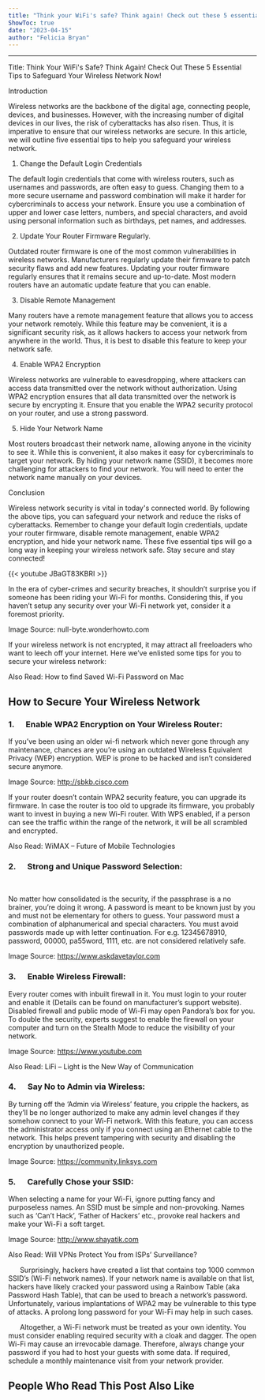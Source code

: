 ```yaml
---
title: "Think your WiFi's safe? Think again! Check out these 5 essential tips to safeguard your wireless network NOW!"
ShowToc: true 
date: "2023-04-15"
author: "Felicia Bryan"
---
```

*****
Title: Think Your WiFi's Safe? Think Again! Check Out These 5 Essential Tips to Safeguard Your Wireless Network Now!

Introduction

Wireless networks are the backbone of the digital age, connecting people, devices, and businesses. However, with the increasing number of digital devices in our lives, the risk of cyberattacks has also risen. Thus, it is imperative to ensure that our wireless networks are secure. In this article, we will outline five essential tips to help you safeguard your wireless network.

1. Change the Default Login Credentials

The default login credentials that come with wireless routers, such as usernames and passwords, are often easy to guess. Changing them to a more secure username and password combination will make it harder for cybercriminals to access your network. Ensure you use a combination of upper and lower case letters, numbers, and special characters, and avoid using personal information such as birthdays, pet names, and addresses.

2. Update Your Router Firmware Regularly.

Outdated router firmware is one of the most common vulnerabilities in wireless networks. Manufacturers regularly update their firmware to patch security flaws and add new features. Updating your router firmware regularly ensures that it remains secure and up-to-date. Most modern routers have an automatic update feature that you can enable.

3. Disable Remote Management

Many routers have a remote management feature that allows you to access your network remotely. While this feature may be convenient, it is a significant security risk, as it allows hackers to access your network from anywhere in the world. Thus, it is best to disable this feature to keep your network safe.

4. Enable WPA2 Encryption

Wireless networks are vulnerable to eavesdropping, where attackers can access data transmitted over the network without authorization. Using WPA2 encryption ensures that all data transmitted over the network is secure by encrypting it. Ensure that you enable the WPA2 security protocol on your router, and use a strong password.

5. Hide Your Network Name

Most routers broadcast their network name, allowing anyone in the vicinity to see it. While this is convenient, it also makes it easy for cybercriminals to target your network. By hiding your network name (SSID), it becomes more challenging for attackers to find your network. You will need to enter the network name manually on your devices.

Conclusion

Wireless network security is vital in today's connected world. By following the above tips, you can safeguard your network and reduce the risks of cyberattacks. Remember to change your default login credentials, update your router firmware, disable remote management, enable WPA2 encryption, and hide your network name. These five essential tips will go a long way in keeping your wireless network safe. Stay secure and stay connected!

{{< youtube JBaGT83KBRI >}} 



In the era of cyber-crimes and security breaches, it shouldn’t surprise you if someone has been riding your Wi-Fi for months. Considering this, if you haven’t setup any security over your Wi-Fi network yet, consider it a foremost priority.
 

 
Image Source: null-byte.wonderhowto.com
 
If your wireless network is not encrypted, it may attract all freeloaders who want to leech off your internet. Here we’ve enlisted some tips for you to secure your wireless network:
 
Also Read: How to find Saved Wi-Fi Password on Mac
 
## How to Secure Your Wireless Network
 
### 1.      Enable WPA2 Encryption on Your Wireless Router:
 
If you’ve been using an older wi-fi network which never gone through any maintenance, chances are you’re using an outdated Wireless Equivalent Privacy (WEP) encryption. WEP is prone to be hacked and isn’t considered secure anymore.
 
Image Source: http://sbkb.cisco.com
 
If your router doesn’t contain WPA2 security feature, you can upgrade its firmware. In case the router is too old to upgrade its firmware, you probably want to invest in buying a new Wi-Fi router. With WPS enabled, if a person can see the traffic within the range of the network, it will be all scrambled and encrypted.
 
Also Read: WiMAX – Future of Mobile Technologies
 
### 2.      Strong and Unique Password Selection:
 
 
 
No matter how consolidated is the security, if the passphrase is a no brainer, you’re doing it wrong. A password is meant to be known just by you and must not be elementary for others to guess. Your password must a combination of alphanumerical and special characters. You must avoid passwords made up with letter continuation. For e.g. 12345678910, password, 00000, pa55word, 1111, etc. are not considered relatively safe.
 
Image Source: https://www.askdavetaylor.com
 
### 3.      Enable Wireless Firewall:
 
Every router comes with inbuilt firewall in it. You must login to your router and enable it (Details can be found on manufacturer’s support website). Disabled firewall and public mode of Wi-Fi may open Pandora’s box for you. To double the security, experts suggest to enable the firewall on your computer and turn on the Stealth Mode to reduce the visibility of your network.
 
Image Source: https://www.youtube.com
 
Also Read: LiFi – Light is the New Way of Communication
 
### 4.      Say No to Admin via Wireless:
 
By turning off the ‘Admin via Wireless’ feature, you cripple the hackers, as they’ll be no longer authorized to make any admin level changes if they somehow connect to your Wi-Fi network. With this feature, you can access the administrator access only if you connect using an Ethernet cable to the network. This helps prevent tampering with security and disabling the encryption by unauthorized people.
 
Image Source: https://community.linksys.com
 
### 5.      Carefully Chose your SSID:
 
When selecting a name for your Wi-Fi, ignore putting fancy and purposeless names. An SSID must be simple and non-provoking. Names such as ‘Can’t Hack’, ‘Father of Hackers’ etc., provoke real hackers and make your Wi-Fi a soft target.
 
Image Source: http://www.shayatik.com
 
Also Read: Will VPNs Protect You from ISPs’ Surveillance?
 
      Surprisingly, hackers have created a list that contains top 1000 common SSID’s (Wi-Fi network names). If your network name is available on that list, hackers have likely cracked your password using a Rainbow Table (aka Password Hash Table), that can be used to breach a network’s password. Unfortunately, various implantations of WPA2 may be vulnerable to this type of attacks. A prolong long password for your Wi-Fi may help in such cases.
 
      Altogether, a Wi-Fi network must be treated as your own identity. You must consider enabling required security with a cloak and dagger. The open Wi-Fi may cause an irrevocable damage. Therefore, always change your password if you had to host your guests with some data. If required, schedule a monthly maintenance visit from your network provider.
 
##  People Who Read This Post Also Like 



